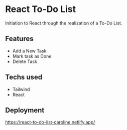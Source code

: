 # React To-Do List

Initiation to React through the realization of a To-Do List.

## Features 

- Add a New Task
- Mark task as Done
- Delete Task

## Techs used 
- Tailwind
- React

## Deployment 

https://react-to-do-list-caroline.netlify.app/
